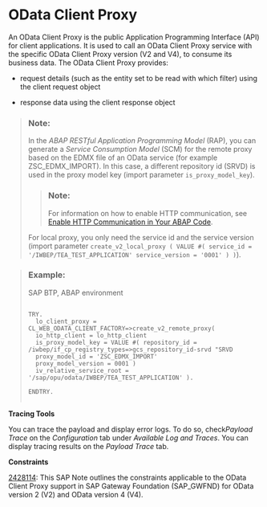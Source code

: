 <!-- loio0d92f493624f47fba997d3a5e0dd2a0d -->

# OData Client Proxy

An OData Client Proxy is the public Application Programming Interface \(API\) for client applications. It is used to call an OData Client Proxy service with the specific OData Client Proxy version \(V2 and V4\), to consume its business data. The OData Client Proxy provides:

-   request details \(such as the entity set to be read with which filter\) using the client request object

-   response data using the client response object


> ### Note:  
> In the *ABAP RESTful Application Programming Model* \(RAP\), you can generate a *Service Consumption Model* \(SCM\) for the remote proxy based on the EDMX file of an OData service \(for example ZSC\_EDMX\_IMPORT\). In this case, a different repository id \(SRVD\) is used in the proxy model key \(import parameter `is_proxy_model_key`\).
> 
> > ### Note:  
> > For information on how to enable HTTP communication, see [Enable HTTP Communication in Your ABAP Code](enable-http-communication-in-your-abap-code-cef1ada.md).
> 
> For local proxy, you only need the service id and the service version \(import parameter `create_v2_local_proxy ( VALUE #( service_id = '/IWBEP/TEA_TEST_APPLICATION' service_version = '0001' ) )`\).

> ### Example:  
> SAP BTP, ABAP environment
> 
> ```
> 
> TRY.
> 	lo_client_proxy = CL_WEB_ODATA_CLIENT_FACTORY=>create_v2_remote_proxy(
> 	io_http_client = lo_http_client
> 	is_proxy_model_key = VALUE #( repository_id = /iwbep/if_cp_registry_types=>gcs_repository_id-srvd "SRVD
> 	proxy_model_id = 'ZSC_EDMX_IMPORT'
> 	proxy_model_version = 0001 )
> 	iv_relative_service_root = '/sap/opu/odata/IWBEP/TEA_TEST_APPLICATION' ).
> 
> ENDTRY.
> 
> 
> ```

**Tracing Tools**

You can trace the payload and display error logs. To do so, check*Payload Trace* on the *Configuration* tab under *Available Log and Traces*. You can display tracing results on the *Payload Trace* tab.

**Constraints**

[2428114](https://launchpad.support.sap.com/#/notes/2428114): This SAP Note outlines the constraints applicable to the OData Client Proxy support in SAP Gateway Foundation \(SAP\_GWFND\) for OData version 2 \(V2\) and OData version 4 \(V4\).

